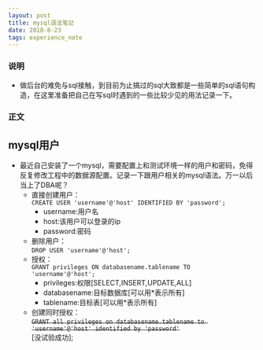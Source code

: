 ```yaml
---
layout: post
title: mysql语法笔记
date: 2018-8-23
tags: experience_note
---
```

### 说明
- 做后台的难免与sql接触，到目前为止搞过的sql大致都是一些简单的sql语句构造，在这里准备把自己在写sql时遇到的一些比较少见的用法记录一下。
### 正文
## mysql用户
- 最近自己安装了一个mysql，需要配置上和测试环境一样的用户和密码，免得反复修改工程中的数据源配置。记录一下跟用户相关的mysql语法。万一以后当上了DBA呢？
	- 直接创建用户：<br>
	```CREATE USER 'username'@'host' IDENTIFIED BY 'password';```
		- username:用户名
		- host:该用户可以登录的ip
		- password:密码
	- 删除用户：<br>
	```DROP USER 'username'@'host';```
	- 授权：<br>
	```GRANT privileges ON databasename.tablename TO 'username'@'host';```
		- privileges:权限[SELECT,INSERT,UPDATE,ALL]
		- databasename:目标数据库[可以用*表示所有]
		- tablename:目标表[可以用*表示所有]
	- 创建同时授权：<br>
	~~```GRANT all privileges on databasename.tablename to 'username'@'host' identified by 'password'```~~<br>[没试验成功];